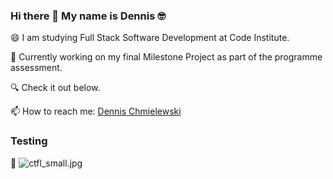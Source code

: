 ### Hi there 👋 My name is Dennis 🤓


😄 I am studying Full Stack Software Development at Code Institute.

🌱 Currently working on my final Milestone Project as part of the programme assessment. 

🔍 Check it out below.


📫 How to reach me: <a href="https://www.linkedin.com/in/dennischmielewski/" target="_blank">Dennis Chmielewski</a>


### Testing

🏅 ![ctfl_small.jpg](https://github.com/tetrapak-dev/tetrapak-dev/blob/main/ctfl_small.jpg)

<!--
**tetrapak-dev/tetrapak-dev** is a ✨ _special_ ✨ repository because its `README.md` (this file) appears on your GitHub profile.

Here are some ideas to get you started:

- 🔭 I’m currently working on ...

- 👯 I’m looking to collaborate on ...
- 🤔 I’m looking for help with ...
- 💬 Ask me about ...
- 📫 How to reach me: ...
- 😄 Pronouns: ...
- ⚡ Fun fact: ...
-->
